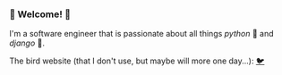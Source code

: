 ### 🤠 Welcome! 👋

I'm a software engineer that is passionate about all things _python_ 🐍 and _django_ 🎸.

The bird website (that I don't use, but maybe will more one day...): [🐦](https://twitter.com/_curtisim0)
